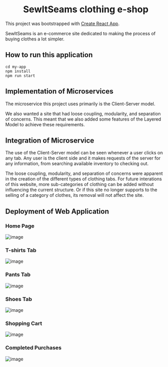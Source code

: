 <h1 align="center"> SewItSeams clothing e-shop </h1>

This project was bootstrapped with [Create React App](https://github.com/facebook/create-react-app).

SewItSeams is an e-commerce site dedicated to making the process of buying clothes a lot simpler.

## How to run this application 

```
cd my-app
npm install
npm run start
```

## Implementation of Microservices

The microservice this project uses primarily is the Client-Server model.

We also wanted a site that had loose coupling, modularity, and separation of concerns. This meant that we also added some features of the Layered Model to achieve these requirements.

## Integration of Microservice

The use of the Client-Server model can be seen whenever a user clicks on any tab.
Any user is the client side and it makes requests of the server for any information, from searching available inventory to checking out.

The loose coupling, modularity, and separation of concerns were apparent in the creation of the different types of clothing tabs.
For future interations of this website, more sub-categories of clothing can be added without influencing the current structure. Or if this site no longer supports to the selling of a category of clothes, its removal will not affect the site.

## Deployment of Web Application

### Home Page
![image](https://github.com/adityashah6/ReactWebapp/assets/60235219/83a34adf-90e7-4175-b114-574db0d4587b)

### T-shirts Tab
![image](https://github.com/adityashah6/ReactWebapp/assets/60235219/61cf034b-40ac-4494-869f-e2db1bb38360)

### Pants Tab
![image](https://github.com/adityashah6/ReactWebapp/assets/60235219/930c2cfa-fb49-4b07-9b4a-3dc86ebc37c9)

### Shoes Tab
![image](https://github.com/adityashah6/ReactWebapp/assets/60235219/58fab8d3-249b-4947-a9e0-ffe644377bce)

### Shopping Cart
![image](https://github.com/adityashah6/ReactWebapp/assets/60235219/c737b361-e213-4d54-aecc-82601b46feae)

### Completed Purchases
![image](https://github.com/adityashah6/ReactWebapp/assets/60235219/b6908a1b-2906-4931-97fc-f2627fddaf5d)
